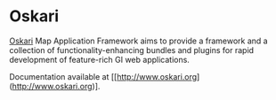 Oskari
======

[Oskari](http://www.oskari.org/trac) Map Application Framework aims to 
provide a framework and a collection of functionality-enhancing bundles 
and plugins for rapid development of feature-rich GI web applications.

Documentation available at [[http://www.oskari.org] (http://www.oskari.org)].


